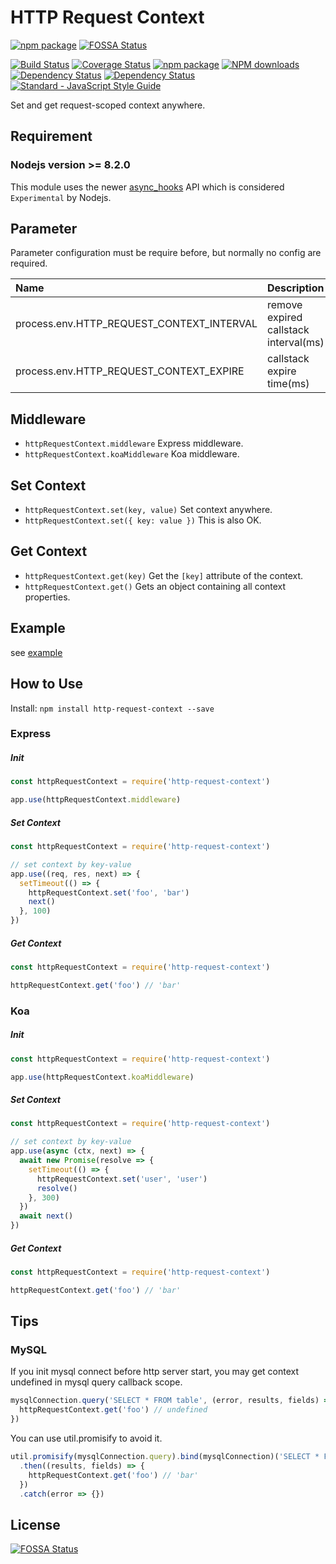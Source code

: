 # HTTP Request Context

[![npm package](https://nodei.co/npm/http-request-context.png?downloads=true&downloadRank=true&stars=true)](https://www.npmjs.com/package/http-request-context)
[![FOSSA Status](https://app.fossa.io/api/projects/git%2Bgithub.com%2Fzhujun24%2Fhttp-request-context.svg?type=shield)](https://app.fossa.io/projects/git%2Bgithub.com%2Fzhujun24%2Fhttp-request-context?ref=badge_shield)

[![Build Status](https://travis-ci.org/zhujun24/http-request-context.svg)](https://travis-ci.org/zhujun24/http-request-context)
[![Coverage Status](https://coveralls.io/repos/github/zhujun24/http-request-context/badge.svg?branch=master)](https://coveralls.io/github/zhujun24/http-request-context?branch=master)
[![npm package](https://img.shields.io/npm/v/http-request-context.svg)](https://www.npmjs.com/package/http-request-context)
[![NPM downloads](https://img.shields.io/npm/dm/http-request-context.svg)](https://www.npmjs.com/package/http-request-context)
[![Dependency Status](https://david-dm.org/zhujun24/http-request-context.svg)](https://www.npmjs.com/package/http-request-context)
[![Dependency Status](https://david-dm.org/zhujun24/http-request-context/dev-status.svg)](https://www.npmjs.com/package/http-request-context)
[![Standard - JavaScript Style Guide](https://img.shields.io/badge/code_style-standard-brightgreen.svg)](https://www.npmjs.com/package/http-request-context)

Set and get request-scoped context anywhere.

## Requirement

### Nodejs version >= 8.2.0

This module uses the newer [async_hooks](https://github.com/nodejs/node/blob/master/doc/api/async_hooks.md) API which is considered `Experimental` by Nodejs.

## Parameter

Parameter configuration must be require before, but normally no config are required.

| Name | Description | Default |
|:------------|:------------|:------------|
| process.env.HTTP_REQUEST_CONTEXT_INTERVAL | remove expired callstack interval(ms) | 10000
| process.env.HTTP_REQUEST_CONTEXT_EXPIRE | callstack expire time(ms)| 150000

## Middleware

- `httpRequestContext.middleware` Express middleware.
- `httpRequestContext.koaMiddleware` Koa middleware.

## Set Context

- `httpRequestContext.set(key, value)` Set context anywhere.
- `httpRequestContext.set({ key: value })` This is also OK.

## Get Context

- `httpRequestContext.get(key)` Get the `[key]` attribute of the context.
- `httpRequestContext.get()` Gets an object containing all context properties.

## Example

see [example](https://github.com/zhujun24/http-request-context/tree/master/example)

## How to Use

Install: `npm install http-request-context --save`

### Express

##### Init

```js
const httpRequestContext = require('http-request-context')

app.use(httpRequestContext.middleware)
```

##### Set Context

```js
const httpRequestContext = require('http-request-context')

// set context by key-value
app.use((req, res, next) => {
  setTimeout(() => {
    httpRequestContext.set('foo', 'bar')
    next()
  }, 100)
})
```

##### Get Context

```js
const httpRequestContext = require('http-request-context')

httpRequestContext.get('foo') // 'bar'
```

### Koa

##### Init

```js
const httpRequestContext = require('http-request-context')

app.use(httpRequestContext.koaMiddleware)
```

##### Set Context

```js
const httpRequestContext = require('http-request-context')

// set context by key-value
app.use(async (ctx, next) => {
  await new Promise(resolve => {
    setTimeout(() => {
      httpRequestContext.set('user', 'user')
      resolve()
    }, 300)
  })
  await next()
})
```

##### Get Context

```js
const httpRequestContext = require('http-request-context')

httpRequestContext.get('foo') // 'bar'
```

## Tips

### MySQL

If you init mysql connect before http server start, you may get context undefined in mysql query callback scope.

```js
mysqlConnection.query('SELECT * FROM table', (error, results, fields) => {
  httpRequestContext.get('foo') // undefined
})
```

You can use util.promisify to avoid it.

```js
util.promisify(mysqlConnection.query).bind(mysqlConnection)('SELECT * FROM table')
  .then((results, fields) => {
    httpRequestContext.get('foo') // 'bar'
  })
  .catch(error => {})
```


## License
[![FOSSA Status](https://app.fossa.io/api/projects/git%2Bgithub.com%2Fzhujun24%2Fhttp-request-context.svg?type=large)](https://app.fossa.io/projects/git%2Bgithub.com%2Fzhujun24%2Fhttp-request-context?ref=badge_large)